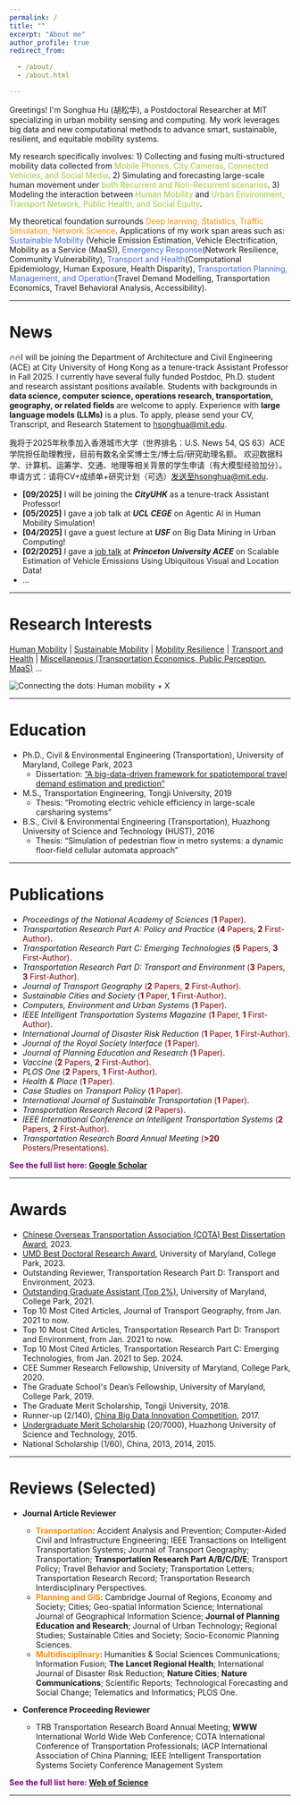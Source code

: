 ```yaml
---
permalink: /
title: ""
excerpt: "About me"
author_profile: true
redirect_from:

  - /about/
  - /about.html

---
```


Greetings! I'm Songhua Hu (胡松华), a Postdoctoral Researcher at MIT specializing in urban mobility sensing and
computing.
My work leverages big data and new computational methods to advance smart, sustainable, resilient, and equitable
mobility systems.

My research specifically involves: 1) Collecting and fusing multi-structured mobility data collected from
<span style="color: Yellowgreen"> Mobile Phones, City Cameras, Connected Vehicles, and Social Media</span>. 2)
Simulating and forecasting large-scale human movement under <span style="color: Yellowgreen"> both Recurrent and
Non-Recurrent
scenarios</span>. 3) Modeling the interaction between <span style="color: Yellowgreen">Human Mobility</span> and
<span style="color: Yellowgreen"> Urban Environment, Transport Network, Public Health, and Social Equity</span>.

My theoretical foundation surrounds <span style="color: Darkorange">Deep learning, Statistics, Traffic Simulation,
Network Science</span>.
Applications of my work span areas such as:
<span style="color: royalblue">Sustainable Mobility</span> (Vehicle Emission Estimation, Vehicle Electrification,
Mobility as a Service (MaaS)),
<span style="color: royalblue">Emergency Response</span>(Network Resilience, Community Vulnerability),
<span style="color: royalblue">Transport and Health</span>(Computational Epidemiology, Human Exposure, Health
Disparity),
<span style="color: royalblue">Transportation Planning, Management, and Operation</span>(Travel Demand Modelling,
Transportation Economics, Travel Behavioral Analysis, Accessibility).

---

News
======
🔥🔥I will be joining the Department of Architecture and Civil Engineering (ACE) at City University of Hong Kong as a tenure-track Assistant Professor in Fall 2025.
I currently have several fully funded Postdoc, Ph.D. student and research assistant positions available. 
Students with backgrounds in **data science, computer science, operations research, transportation, geography, or related fields** are welcome to apply.
Experience with **large language models (LLMs)** is a plus.
To apply, please send your CV, Transcript, and Research Statement to hsonghua@mit.edu.

我将于2025年秋季加入香港城市大学（世界排名：U.S. News 54, QS 63）ACE学院担任助理教授，目前有数名全奖博士生/博士后/研究助理名额。
欢迎数据科学、计算机、运筹学、交通、地理等相关背景的学生申请（有大模型经验加分）。
申请方式：请将CV+成绩单+研究计划（可选）发送至hsonghua@mit.edu.

* **[09/2025]** I will be joining the **_CityUHK_** as a tenure-track Assistant Professor!
* **[05/2025]** I gave a job talk at **_UCL CEGE_** on Agentic AI in Human Mobility Simulation!
* **[04/2025]** I gave a guest lecture at **_USF_** on Big Data Mining in Urban Computing!
* **[02/2025]** I gave a [job talk](https://acee.princeton.edu/events/towards-sustainable-urban-systems-with-human-centered-big-data-mining/) at **_Princeton University ACEE_** on Scalable Estimation of Vehicle Emissions Using Ubiquitous Visual and Location Data!
* ...

---


Research Interests
======

[Human Mobility](https://songhuahu-umd.github.io/HumanMobility) |
[Sustainable Mobility](https://songhuahu-umd.github.io/SusMobility/) |
[Mobility Resilience](https://songhuahu-umd.github.io/Resilience/) |
[Transport and Health](https://songhuahu-umd.github.io/Health/) |
[Miscellaneous (Transportation Economics, Public Perception, MaaS)](https://songhuahu-umd.github.io/Miscell/) ...

![Connecting the dots: Human mobility + X](https://songhuahu-umd.github.io/images/framework.png)


***

Education
======

* Ph.D., Civil & Environmental Engineering (Transportation), University of Maryland, College Park, 2023
    * Dissertation: [“A big-data-driven framework for spatiotemporal travel demand estimation and prediction”](https://drum.lib.umd.edu/items/4be96816-0aaf-4d4d-a1f0-11593c284d8b)
* M.S., Transportation Engineering, Tongji University, 2019
    * Thesis: “Promoting electric vehicle efficiency in large-scale carsharing systems”
* B.S., Civil & Environmental Engineering (Transportation), Huazhong University of Science and Technology (HUST), 2016
    * Thesis: “Simulation of pedestrian flow in metro systems: a dynamic floor-field cellular automata approach”

***

Publications
======

* _Proceedings of the National Academy of Sciences_ <span style="color: maroon"> (**1** Paper)</span>.
* _Transportation Research Part A: Policy and Practice_ <span style="color: maroon">(**4** Papers, **2**
  First-Author)</span>.
* _Transportation Research Part C: Emerging Technologies_ <span style="color: maroon">(**5** Papers, **3**
  First-Author)</span>.
* _Transportation Research Part D: Transport and Environment_ <span style="color: maroon">(**3** Papers, **3**
  First-Author)</span>.
* _Journal of Transport Geography_ <span style="color: maroon">(**2** Papers, **2** First-Author)</span>.
* _Sustainable Cities and Society_ <span style="color: maroon">(**1** Paper, **1** First-Author)</span>.
* _Computers, Environment and Urban Systems_ <span style="color: maroon">(**1** Paper)</span>.
* _IEEE Intelligent Transportation Systems Magazine_ <span style="color: maroon">(**1** Paper, **1**
  First-Author)</span>.
* _International Journal of Disaster Risk Reduction_ <span style="color: maroon">(**1** Paper, **1**
  First-Author)</span>.
* _Journal of the Royal Society Interface_ <span style="color: maroon">(**1** Paper)</span>.
* _Journal of Planning Education and Research_ <span style="color: maroon">(**1** Paper)</span>.
* _Vaccine_ <span style="color: maroon">(**2** Papers, **2** First-Author)</span>.
* _PLOS One_ <span style="color: maroon">(**2** Papers, **1** First-Author)</span>.
* _Health & Place_ <span style="color: maroon">(**1** Paper)</span>.
* _Case Studies on Transport Policy_ <span style="color: maroon">(**1** Paper)</span>.
* _International Journal of Sustainable Transportation_ <span style="color: maroon">(**1** Paper)</span>.
* _Transportation Research Record_ <span style="color: maroon">(**2** Papers)</span>.
* _IEEE International Conference on Intelligent Transportation Systems_ <span style="color: maroon">(**2** Papers, **2**
  First-Author)</span>.
* _Transportation Research Board Annual Meeting_ <span style="color: maroon">(**>20** Posters/Presentations)</span>.

<span style="color: purple">**See the full list here: [Google Scholar](https://scholar.google.com/citations?user=uVIbQyAAAAAJ&hl=en)**</span>

***

Awards
======

* [Chinese Overseas Transportation Association (COTA) Best Dissertation Award](https://cee.umd.edu/news/story/hu-receives-cota-best-dissertation-award), 2023.
* [UMD Best Doctoral Research Award](https://cee.umd.edu/news/story/hu-waters-win-thesis-awards), University of Maryland, College Park, 2023.
* Outstanding Reviewer, Transportation Research Part D: Transport and Environment, 2023.
* [Outstanding Graduate Assistant (Top 2%)](https://gradschool.umd.edu/funding/student-fellowships-awards/outstanding-graduate-assistant-awards),
  University of Maryland, College Park, 2021.
* Top 10 Most Cited Articles, Journal of Transport Geography, from Jan. 2021 to now.
* Top 10 Most Cited Articles, Transportation Research Part D: Transport and Environment, from Jan. 2021 to now.
* Top 10 Most Cited Articles, Transportation Research Part C: Emerging Technologies, from Jan. 2021 to Sep. 2024.
* CEE Summer Research Fellowship, University of Maryland, College Park, 2020.
* The Graduate School's Dean’s Fellowship, University of Maryland, College Park, 2019.
* The Graduate Merit Scholarship, Tongji University, 2018.
* Runner-up (2/140), [China Big Data Innovation Competition](http://www.360doc.com/content/21/0222/19/73861477_963398711.shtml), 2017.
* [Undergraduate Merit Scholarship](http://news.hust.edu.cn/info/1007/2164.htm) (20/7000), Huazhong University of Science and Technology, 2015.
* National Scholarship (1/60), China, 2013, 2014, 2015.

***

Reviews (Selected)
======

* **Journal Article Reviewer**
    * <span style="color: Darkorange">**Transportation**</span>: Accident Analysis and Prevention; Computer-Aided Civil
      and Infrastructure Engineering; IEEE Transactions on Intelligent Transportation Systems; Journal of Transport Geography; 
      Transportation; **Transportation Research Part A/B/C/D/E**; Transport Policy;
      Travel Behavior and Society; Transportation Letters; Transportation Research Record;
      Transportation Research Interdisciplinary Perspectives.
    * <span style="color: Darkorange">**Planning and GIS**</span>: Cambridge Journal of Regions, Economy and Society;
      Cities; Geo-spatial Information Science; International Journal of Geographical Information Science;
      **Journal of Planning Education and Research**; Journal of Urban Technology; Regional Studies; Sustainable Cities and
      Society; Socio-Economic Planning Sciences.
    * <span style="color: Darkorange">**Multidisciplinary**</span>:
      Humanities & Social Sciences Communications; Information Fusion;
      **The Lancet Regional Health**;  International Journal of Disaster Risk Reduction;
      **Nature Cities**; **Nature Communications**; Scientific Reports; Technological Forecasting and Social Change;
      Telematics and Informatics; PLOS One.

* **Conference Proceeding Reviewer**
    * TRB Transportation Research Board Annual Meeting; **WWW** International World Wide Web Conference;
      COTA International Conference of Transportation Professionals;
      IACP International Association of China Planning;
      IEEE Intelligent Transportation Systems Society Conference Management System

<span style="color: purple">**See the full list here: [Web of Science](https://www.webofscience.com/wos/author/record/ABF-2415-2021)**</span>

[//]: # (***)


[//]: # (Skills)

[//]: # (======)

[//]: # ()
[//]: # (* <span style="color: gray">**Programming**</span>)

[//]: # (    * Python, R, SQL, Cloud Computing &#40;Spark, AWS&#41;, Matlab, Git, Bash, Java, HTML.)

[//]: # (* <span style="color: gray">**Statistics**</span>)

[//]: # (    * Causal inference, Generalized additive mixed model, Time series, Survival analysis, Spatial econometrics, Discrete)

[//]: # (      choice model.)

[//]: # (* <span style="color: gray">**Deep learning/Machine learning**</span>)

[//]: # (    * Explainable AI, Spatiotemporal forecasting, Graph neural network, Computer vision, Natural language processing,)

[//]: # (      Traditional ML.)

[//]: # (* <span style="color: gray">**Traffic Simulation**</span>)

[//]: # (    * Micro &#40;Vissim, Sumo&#41;, Agent &#40;MATSim, DTALite, AnyLogic&#41;, Macro &#40;TransCAD, Visum&#41;.)

[//]: # (* <span style="color: gray">**&#40;Spatiotemporal&#41; Network Analysis**</span>)

[//]: # (    * ArcGIS, QGIS, Geopandas, NetworkX, igraph, OSMnx.)

[//]: # ()
[//]: # (***)

------
<script type='text/javascript' id='clustrmaps' src='//cdn.clustrmaps.com/map_v2.js?cl=848383&w=288&t=n&d=zU9DbdqNwD8PS5IHucVNU8GV_lJolPyn6nhjUQYN5FI&co=ffffff&ct=808080&cmo=3acc3a&cmn=ff5353'></script>